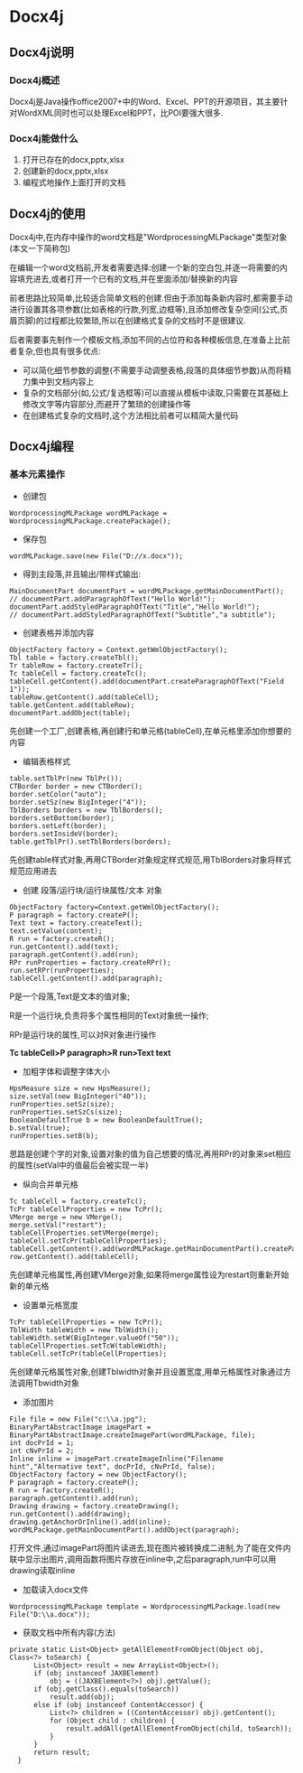 # Docx4j

## Docx4j说明

### Docx4j概述

  Docx4j是Java操作office2007+中的Word、Excel、PPT的开源项目，其主要针对WordXML同时也可以处理Excel和PPT，比POI要强大很多.
  
### Docx4j能做什么

1. 打开已存在的docx,pptx,xlsx
2. 创建新的docx,pptx,xlsx
3. 编程式地操作上面打开的文档

## Docx4j的使用

  Docx4j中,在内存中操作的word文档是"WordprocessingMLPackage"类型对象(本文一下简称包)
 
  在编辑一个word文档前,开发者需要选择:创建一个新的空白包,并逐一将需要的内容填充进去,或者打开一个已有的文档,并在里面添加/替换新的内容
  
  前者思路比较简单,比较适合简单文档的创建.但由于添加每条新内容时,都需要手动进行设置其各项参数(比如表格的行款,列宽,边框等),且添加修改复杂空间(公式,页眉页脚)的过程都比较繁琐,所以在创建格式复杂的文档时不是很建议.
  
  后者需要事先制作一个模板文档,添加不同的占位符和各种模板信息,在准备上比前者复杂,但也具有很多优点:
  
  * 可以简化细节参数的调整(不需要手动调整表格,段落的具体细节参数)从而将精力集中到文档内容上
  * 复杂的文档部分(如,公式/复选框等)可以直接从模板中读取,只需要在其基础上修改文字等内容部分,而避开了繁琐的创建操作等
  * 在创建格式复杂的文档时,这个方法相比前者可以精简大量代码
  
## Docx4j编程

### 基本元素操作

  * 创建包
  
  ```
  WordprocessingMLPackage wordMLPackage = WordprocessingMLPackage.createPackage();
  ```
  
  * 保存包
  
  ```
  wordMLPackage.save(new File("D://x.docx"));
  ```
  
  * 得到主段落,并且输出/带样式输出:
  
  ```
  MainDocumentPart documentPart = wordMLPackage.getMainDocumentPart();
  // documentPart.addParagraphOfText("Hello World!");
  documentPart.addStyledParagraphOfText("Title","Hello World!");
  // documentPart.addStyledParagraphOfText("Subtitle","a subtitle");
  ```
  
  * 创建表格并添加内容
  
  ```
  ObjectFactory factory = Context.getWmlObjectFactory();
  Tbl table = factory.createTbl();
  Tr tableRow = factory.createTr();
  Tc tableCell = factory.createTc();
  tableCell.getContent().add(documentPart.createParagraphOfText("Field 1"));
  tableRow.getContent().add(tableCell);
  table.getContent.add(tableRow);
  documentPart.addObject(table);
  ```
  
  先创建一个工厂,创建表格,再创建行和单元格(tableCell),在单元格里添加你想要的内容
  
  * 编辑表格样式
  
  ```
  table.setTblPr(new TblPr());  
  CTBorder border = new CTBorder();  
  border.setColor("auto");  
  border.setSz(new BigInteger("4")); 
  TblBorders borders = new TblBorders();  
  borders.setBottom(border);  
  borders.setLeft(border);  
  borders.setInsideV(border);  
  table.getTblPr().setTblBorders(borders);  
  ```
  
  先创建table样式对象,再用CTBorder对象规定样式规范,用TblBorders对象将样式规范应用进去
  
  * 创建 段落/运行块/运行块属性/文本 对象
  
  ```
  ObjectFactory factory=Context.getWmlObjectFactory();  
  P paragraph = factory.createP();  
  Text text = factory.createText();  
  text.setValue(content);  
  R run = factory.createR();  
  run.getContent().add(text);  
  paragraph.getContent().add(run);  
  RPr runProperties = factory.createRPr(); 
  run.setRPr(runProperties);  
  tableCell.getContent().add(paragraph);  
  ```
  
  P是一个段落,Text是文本的值对象;
  
  R是一个运行块,负责将多个属性相同的Text对象统一操作;
  
  RPr是运行块的属性,可以对R对象进行操作
  
  **Tc tableCell>P paragraph>R run>Text text**
  
  * 加粗字体和调整字体大小
  
  ```
  HpsMeasure size = new HpsMeasure();  
  size.setVal(new BigInteger("40"));  
  runProperties.setSz(size);  
  runProperties.setSzCs(size);  
  BooleanDefaultTrue b = new BooleanDefaultTrue();  
  b.setVal(true);  
  runProperties.setB(b);  
  ```
  
  思路是创建个字的对象,设置对象的值为自己想要的情况,再用RPr的对象来set相应的属性(setVal中的值最后会被实现一半)
  
  * 纵向合并单元格
  
  ```
  Tc tableCell = factory.createTc();  
  TcPr tableCellProperties = new TcPr();  
  VMerge merge = new VMerge();  
  merge.setVal("restart");  
  tableCellProperties.setVMerge(merge);  
  tableCell.setTcPr(tableCellProperties);  
  tableCell.getContent().add(wordMLPackage.getMainDocumentPart().createParagraphOfText(content));  
  row.getContent().add(tableCell);
  ```
  
  先创建单元格属性,再创建VMerge对象,如果将merge属性设为restart则重新开始新的单元格
  
  * 设置单元格宽度
  
  ```
  TcPr tableCellProperties = new TcPr();
  TblWidth tableWidth = new TblWidth();
  tableWidth.setW(BigInteger.valueOf("50"));
  tableCellProperties.setTcW(tableWidth);
  tableCell.setTcPr(tableCellProperties);
  ```
  
  先创建单元格属性对象,创建Tblwidth对象并且设置宽度,用单元格属性对象通过方法调用Tbwidth对象
  
  * 添加图片
  
  ```
  File file = new File("c:\\a.jpg");
  BinaryPartAbstractImage imagePart = BinaryPartAbstractImage.createImagePart(wordMLPackage, file);
  int docPrId = 1;
  int cNvPrId = 2;
  Inline inline = imagePart.createImageInline("Filename hint","Alternative text", docPrId, cNvPrId, false);
  ObjectFactory factory = new ObjectFactory();
  P paragraph = factory.createP();
  R run = factory.createR();
  paragraph.getContent().add(run);
  Drawing drawing = factory.createDrawing();
  run.getContent().add(drawing);
  drawing.getAnchorOrInline().add(inline);
  wordMLPackage.getMainDocumentPart().addObject(paragraph);
  ```
  
  打开文件,通过imagePart将图片读进去,现在图片被转换成二进制,为了能在文件内联中显示出图片,调用函数将图片存放在inline中,之后paragraph,run中可以用drawing读取inline
  
  * 加载读入docx文件
  
  ```
  WordprocessingMLPackage template = WordprocessingMLPackage.load(new File("D:\\a.docx"));
  ```
  
  * 获取文档中所有内容(方法)
  
  ```
  private static List<Object> getAllElementFromObject(Object obj, Class<?> toSearch) {
		List<Object> result = new ArrayList<Object>();
		if (obj instanceof JAXBElement)
			obj = ((JAXBElement<?>) obj).getValue();
		if (obj.getClass().equals(toSearch))
			result.add(obj);
		else if (obj instanceof ContentAccessor) {
			List<?> children = ((ContentAccessor) obj).getContent();
			for (Object child : children) {
				result.addAll(getAllElementFromObject(child, toSearch));
			}
		}
		return result;
	}
  ```
  
  
  